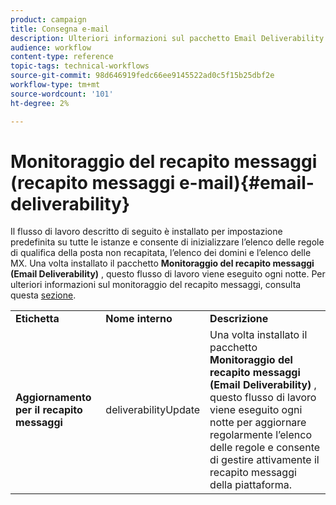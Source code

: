 ```yaml
---
product: campaign
title: Consegna e-mail
description: Ulteriori informazioni sul pacchetto Email Deliverability
audience: workflow
content-type: reference
topic-tags: technical-workflows
source-git-commit: 98d646919fedc66ee9145522ad0c5f15b25dbf2e
workflow-type: tm+mt
source-wordcount: '101'
ht-degree: 2%

---
```



# Monitoraggio del recapito messaggi (recapito messaggi e-mail){#email-deliverability}

Il flusso di lavoro descritto di seguito è installato per impostazione predefinita su tutte le istanze e consente di inizializzare l’elenco delle regole di qualifica della posta non recapitata, l’elenco dei domini e l’elenco delle MX. Una volta installato il pacchetto **Monitoraggio del recapito messaggi (Email Deliverability)** , questo flusso di lavoro viene eseguito ogni notte. Per ulteriori informazioni sul monitoraggio del recapito messaggi, consulta questa [sezione](../../delivery/using/about-deliverability.md).

<table> 
 <tbody> 
  <tr> 
   <td> <strong>Etichetta</strong><br /> </td> 
   <td> <strong>Nome interno</strong><br /> </td> 
   <td> <strong>Descrizione</strong><br /> </td> 
  </tr> 
  <tr> 
   <td> <strong>Aggiornamento per il recapito messaggi</strong><br /> </td> 
   <td> <span class="uicontrol">deliverabilityUpdate</span> <br /> </td> 
   <td>  Una volta installato il pacchetto <strong>Monitoraggio del recapito messaggi (Email Deliverability)</strong> , questo flusso di lavoro viene eseguito ogni notte per aggiornare regolarmente l’elenco delle regole e consente di gestire attivamente il recapito messaggi della piattaforma.<br /> </td> 
  </tr> 
 </tbody> 
</table>

